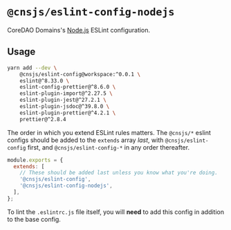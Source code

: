 # `@cnsjs/eslint-config-nodejs`

CoreDAO Domains's [Node.js](https://nodejs.org) ESLint configuration.

## Usage

```bash
yarn add --dev \
    @cnsjs/eslint-config@workspace:^0.0.1 \
    eslint@^8.33.0 \
    eslint-config-prettier@^8.6.0 \
    eslint-plugin-import@^2.27.5 \
    eslint-plugin-jest@^27.2.1 \
    eslint-plugin-jsdoc@^39.8.0 \
    eslint-plugin-prettier@^4.2.1 \
    prettier@^2.8.4
```

The order in which you extend ESLint rules matters.
The `@cnsjs/*` eslint configs should be added to the `extends` array _last_,
with `@cnsjs/eslint-config` first, and `@cnsjs/eslint-config-*` in any
order thereafter.

```js
module.exports = {
  extends: [
    // These should be added last unless you know what you're doing.
    '@cnsjs/eslint-config',
    '@cnsjs/eslint-config-nodejs',
  ],
};
```

To lint the `.eslintrc.js` file itself, you will **need** to add this config in addition to the base config.
